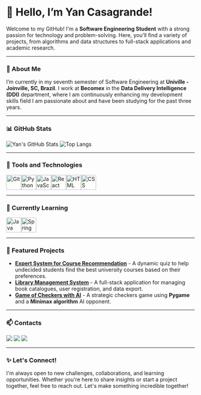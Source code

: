 # 👋 Hello, I’m Yan Casagrande!

Welcome to my GitHub! I'm a **Software Engineering Student** with a strong passion for technology and problem-solving. Here, you'll find a variety of projects, from algorithms and data structures to full-stack applications and academic research.

---

### 🚀 About Me

I’m currently in my seventh semester of Software Engineering at **Univille - Joinville, SC, Brazil**. I work at **Becomex** in the **Data Delivery Intelligence (DDI)** department, where I am continuously enhancing my development skills field I am passionate about and have been studying for the past three years.

---

### 📊 GitHub Stats

![Yan's GitHub Stats](https://github-readme-stats.vercel.app/api?username=casagrandeee&show_icons=true&theme=radical)
![Top Langs](https://github-readme-stats.vercel.app/api/top-langs/?username=casagrandeee&layout=compact&theme=radical)

---

### 🚀 Tools and Technologies

<div style="display: flex; align-items: center;">
    <img loading="lazy" src="https://cdn.jsdelivr.net/gh/devicons/devicon/icons/git/git-original.svg" width="40" height="40" alt="Git" title="Git"/>
    <img loading="lazy" src="https://cdn.jsdelivr.net/gh/devicons/devicon/icons/python/python-original.svg" width="40" height="40" alt="Python" title="Python"/>
    <img loading="lazy" src="https://cdn.jsdelivr.net/gh/devicons/devicon/icons/javascript/javascript-original.svg" width="40" height="40" alt="JavaScript" title="JavaScript"/>
    <img loading="lazy" src="https://cdn.jsdelivr.net/gh/devicons/devicon/icons/react/react-original.svg" width="40" height="40" alt="React" title="React"/>
    <img loading="lazy" src="https://cdn.jsdelivr.net/gh/devicons/devicon/icons/html5/html5-original.svg" width="40" height="40" alt="HTML" title="HTML"/>
    <img loading="lazy" src="https://cdn.jsdelivr.net/gh/devicons/devicon/icons/css3/css3-original.svg" width="40" height="40" alt="CSS" title="CSS"/>
</div>

---

### 📖 Currently Learning

<div style="display: flex; align-items: center;">
    <img loading="lazy" src="https://cdn.jsdelivr.net/gh/devicons/devicon/icons/java/java-original.svg" width="40" height="40" alt="Java" title="Java"/>
    <img loading="lazy" src="https://cdn.jsdelivr.net/gh/devicons/devicon/icons/spring/spring-original.svg" width="40" height="40" alt="Spring Boot" title="Spring Boot"/>
</div>

---

### 🌟 Featured Projects

- **[Expert System for Course Recommendation](https://github.com/casagrandeee/expert-system)** - A dynamic quiz to help undecided students find the best university courses based on their preferences.  
- **[Library Management System](https://github.com/casagrandeee/library-management)** - A full-stack application for managing book catalogues, user registration, and data export.
- **[Game of Checkers with AI](https://github.com/casagrandeee/checkers)** - A strategic checkers game using **Pygame** and a **Minimax algorithm** AI opponent.

---

### 📫 Contacts

<a href="mailto:yanicolas02@gmail.com" target="_blank"><img loading="lazy" src="https://img.shields.io/badge/-Email-%23333?style=for-the-badge&logo=gmail&logoColor=white" target="_blank"></a>
<a href="https://www.linkedin.com/in/yan-nicolas-casagrande-ab692a262/" target="_blank"><img loading="lazy" src="https://img.shields.io/badge/-LinkedIn-%230077B5?style=for-the-badge&logo=linkedin&logoColor=white" target="_blank"></a>
<a href="https://www.instagram.com/yan_bighouse/" target="_blank"><img loading="lazy" src="https://img.shields.io/badge/-Instagram-%23E4405F?style=for-the-badge&logo=instagram&logoColor=white" target="_blank"></a>

---

### ✨ Let's Connect!

I'm always open to new challenges, collaborations, and learning opportunities. Whether you're here to share insights or start a project together, feel free to reach out. Let's make something incredible together!
